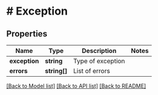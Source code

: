# # Exception

## Properties

Name | Type | Description | Notes
------------ | ------------- | ------------- | -------------
**exception** | **string** | Type of exception |
**errors** | **string[]** | List of errors |

[[Back to Model list]](../../README.md#models) [[Back to API list]](../../README.md#endpoints) [[Back to README]](../../README.md)
